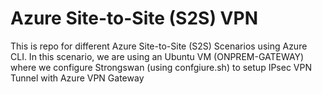 # Azure Site-to-Site (S2S) VPN
This is repo for different Azure Site-to-Site (S2S) Scenarios using Azure CLI. 
In this scenario, we are using an Ubuntu VM (ONPREM-GATEWAY) where we configure Strongswan (using confgiure.sh) to setup IPsec VPN Tunnel with Azure VPN Gateway
